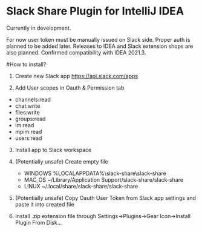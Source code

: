 # Slack Share Plugin for IntelliJ IDEA

Currently in development.

For now user token must be manually issued on Slack side. 
Proper auth is planned to be added later.
Releases to IDEA and Slack extension shops are also planned.
Confirmed compatibility with IDEA 2021.3.

#How to install?

1. Create new Slack app
   https://api.slack.com/apps

2. Add User scopes in Oauth & Permission tab
- channels:read
- chat:write
- files:write
- groups:read
- im:read
- mpim:read
- users:read

3. Install app to Slack workspace

4. (Potentially unsafe) Create empty file
   - WINDOWS %LOCALAPPDATA%\slack-share\slack-share
   - MAC_OS ~/Library/Application Support/slack-share/slack-share
   - LINUX ~/.local/share/slack-share/slack-share

5. (Potentially unsafe) Copy Oauth User Token from Slack app settings and paste it into created file

6. Install .zip extension file through Settings->Plugins->Gear Icon->Install Plugin From Disk...
